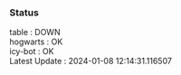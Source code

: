 ### Status


table : DOWN  
hogwarts : OK  
icy-bot : OK  
Latest Update : 2024-01-08 12:14:31.116507
